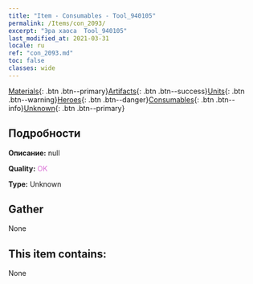 ```yaml
---
title: "Item - Consumables - Tool_940105"
permalink: /Items/con_2093/
excerpt: "Эра хаоса  Tool_940105"
last_modified_at: 2021-03-31
locale: ru
ref: "con_2093.md"
toc: false
classes: wide
---
```

 [Materials](/ru/Items/){: .btn .btn--primary}[Artifacts](/ru/Items/Artifacts/){: .btn .btn--success}[Units](/ru/Items/Units/){: .btn .btn--warning}[Heroes](/ru/Items/Heroes/){: .btn .btn--danger}[Consumables](/ru/Items/Consumables/){: .btn .btn--info}[Unknown](/ru/Items/Unknown/){: .btn .btn--primary}

## Подробности
 **Описание:** null

 **Quality:** <span style="color: #DA70D6">OK</span>

 **Type:** Unknown

## Gather

  None

## This item contains:

  None

